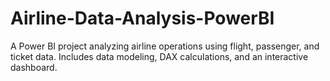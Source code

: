 # Airline-Data-Analysis-PowerBI
A Power BI project analyzing airline operations using flight, passenger, and ticket data. Includes data modeling, DAX calculations, and an interactive dashboard.
